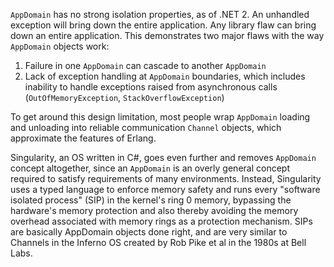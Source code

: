 `AppDomain` has no strong isolation properties, as of .NET 2. An unhandled exception will bring down the entire application. Any library flaw can bring down an entire application. This demonstrates two major flaws with the way `AppDomain` objects work:

1. Failure in one `AppDomain` can cascade to another `AppDomain`
2. Lack of exception handling at `AppDomain` boundaries, which includes inability to handle exceptions raised from asynchronous calls (`OutOfMemoryException`, `StackOverflowException`)

To get around this design limitation, most people wrap `AppDomain` loading and unloading into reliable communication `Channel` objects, which approximate the features of Erlang.

Singularity, an OS written in C#, goes even further and removes `AppDomain` concept altogether, since an `AppDomain` is an overly general concept required to satisfy requirements of many environments. Instead, Singularity uses a typed language to enforce memory safety and runs every "software isolated process" (SIP) in the kernel's ring 0 memory, bypassing the hardware's memory protection and also thereby avoiding the memory overhead associated with memory rings as a protection mechanism. SIPs are basically AppDomain objects done right, and are very similar to Channels in the Inferno OS created by Rob Pike et al in the 1980s at Bell Labs.
